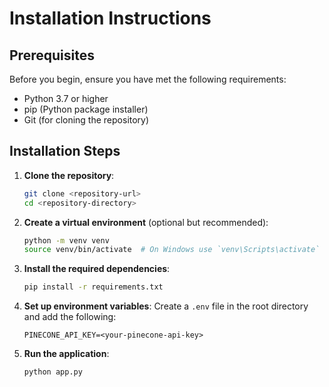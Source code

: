 # Installation Instructions

## Prerequisites
Before you begin, ensure you have met the following requirements:
- Python 3.7 or higher
- pip (Python package installer)
- Git (for cloning the repository)

## Installation Steps
1. **Clone the repository**:
   ```bash
   git clone <repository-url>
   cd <repository-directory>
   ```

2. **Create a virtual environment** (optional but recommended):
   ```bash
   python -m venv venv
   source venv/bin/activate  # On Windows use `venv\Scripts\activate`
   ```

3. **Install the required dependencies**:
   ```bash
   pip install -r requirements.txt
   ```

4. **Set up environment variables**:
   Create a `.env` file in the root directory and add the following:
   ```
   PINECONE_API_KEY=<your-pinecone-api-key>
   ```

5. **Run the application**:
   ```bash
   python app.py
